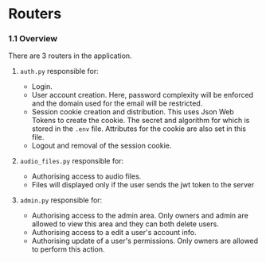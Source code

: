 # Routers

### 1.1 Overview
There are 3 routers in the application.

1. `auth.py` responsible for:
    - Login.
    - User account creation. Here, password complexity will be enforced and the domain used for the email will be restricted.
    - Session cookie creation and distribution. This uses Json Web Tokens to create the cookie. The secret and algorithm for which is stored in the `.env` file. Attributes for the cookie are also set in this file.
    - Logout and removal of the session cookie.

2. `audio_files.py` responsible for:
    - Authorising access to audio files.
    - Files will displayed only if the user sends the jwt token to the server
3. `admin.py` responsible for:
    - Authorising access to the admin area. Only owners and admin are allowed to view this area and they can both delete users.
    - Authorising access to a edit a user's account info.
    - Authorising update of a user's permissions. Only owners are allowed to perform this action.

